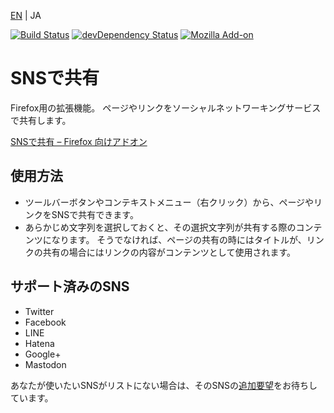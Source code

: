 [EN](./README.md) | JA

[![Build Status](https://travis-ci.org/asamuzaK/shareSNS.svg?branch=master)](https://travis-ci.org/asamuzaK/shareSNS)
[![devDependency Status](https://david-dm.org/asamuzaK/shareSNS/dev-status.svg)](https://david-dm.org/asamuzaK/shareSNS?type=dev)
[![Mozilla Add-on](https://img.shields.io/amo/v/shareSNS@asamuzak.jp.svg)](https://addons.mozilla.org/firefox/addon/share-with-sns/)

# SNSで共有

Firefox用の拡張機能。
ページやリンクをソーシャルネットワーキングサービスで共有します。

[SNSで共有 – Firefox 向けアドオン](https://addons.mozilla.org/firefox/addon/share-with-sns/ "SNSで共有 – Firefox 向けアドオン")

## 使用方法

* ツールバーボタンやコンテキストメニュー（右クリック）から、ページやリンクをSNSで共有できます。
* あらかじめ文字列を選択しておくと、その選択文字列が共有する際のコンテンツになります。
  そうでなければ、ページの共有の時にはタイトルが、リンクの共有の場合にはリンクの内容がコンテンツとして使用されます。

## サポート済みのSNS

* Twitter
* Facebook
* LINE
* Hatena
* Google+
* Mastodon

あなたが使いたいSNSがリストにない場合は、そのSNSの[追加要望](https://github.com/asamuzaK/shareSNS/issues "Issues · asamuzaK/shareSNS")をお待ちしています。
